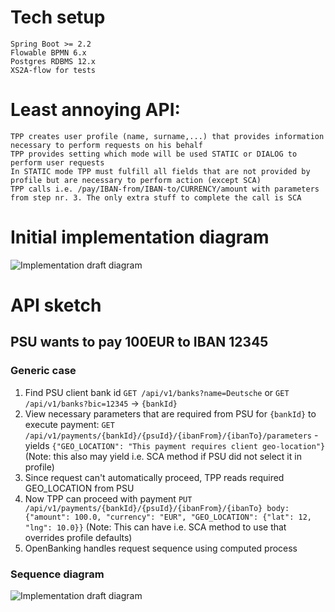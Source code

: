 # Tech setup
    Spring Boot >= 2.2
    Flowable BPMN 6.x
    Postgres RDBMS 12.x
    XS2A-flow for tests
 
# Least annoying API:
    TPP creates user profile (name, surname,...) that provides information necessary to perform requests on his behalf
    TPP provides setting which mode will be used STATIC or DIALOG to perform user requests
    In STATIC mode TPP must fulfill all fields that are not provided by profile but are necessary to perform action (except SCA)
    TPP calls i.e. /pay/IBAN-from/IBAN-to/CURRENCY/amount with parameters from step nr. 3. The only extra stuff to complete the call is SCA

# Initial implementation diagram

<!-- 
Embedding it in RAW, because plantuml is giving 504 when using diagram with embedded plantuml in it
This is what it should be:
![Implementation draft diagram](http://www.plantuml.com/plantuml/proxy?src=https://raw.githubusercontent.com/adorsys/open-banking-gateway/gh-pages/docs/architecture/drafts/implementation-draft-v0.puml&fmt=svg&vvv=3&sanitize=true)
 -->
![Implementation draft diagram](http://www.plantuml.com/plantuml/proxy?src=https://raw.githubusercontent.com/adorsys/open-banking-gateway/gh-pages/docs/architecture/drafts/implementation-draft-v0.puml&fmt=svg&vvv=5&sanitize=true)


# API sketch

## PSU wants to pay 100EUR to IBAN 12345

### Generic case

1. Find PSU client bank id `GET /api/v1/banks?name=Deutsche` or `GET /api/v1/banks?bic=12345` -> `{bankId}`
1. View necessary parameters that are required from PSU for `{bankId}` to execute payment: 
`GET /api/v1/payments/{bankId}/{psuId}/{ibanFrom}/{ibanTo}/parameters` - yields 
`{"GEO_LOCATION": "This payment requires client geo-location"}` (Note: this also may yield i.e. SCA method if PSU did not select it in profile)
1. Since request can't automatically proceed, TPP reads required GEO_LOCATION from PSU
1. Now TPP can proceed with payment `PUT /api/v1/payments/{bankId}/{psuId}/{ibanFrom}/{ibanTo} body: {"amount": 100.0, "currency": "EUR", "GEO_LOCATION": {"lat": 12, "lng": 10.0}}` 
(Note: This can have i.e. SCA method to use that overrides profile defaults)
1. OpenBanking handles request sequence using computed process

### Sequence diagram

![Implementation draft diagram](http://www.plantuml.com/plantuml/proxy?src=https://raw.githubusercontent.com/adorsys/open-banking-gateway/gh-pages/docs/architecture/drafts/payment.puml&fmt=svg&vvv=1&sanitize=true)